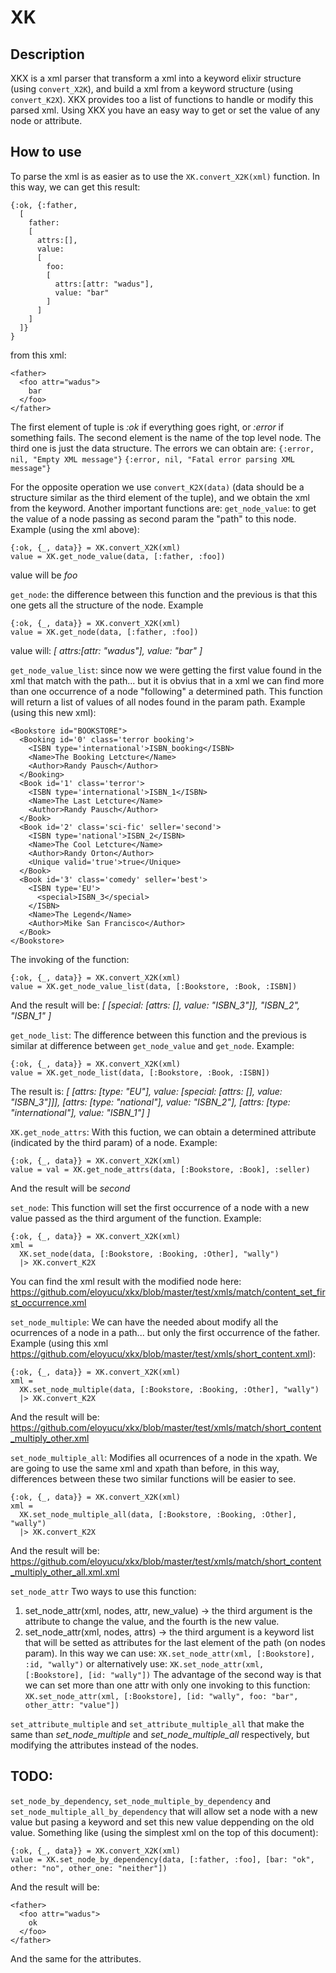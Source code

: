 # XK

## Description
XKX is a xml parser that transform a xml into a keyword elixir structure (using `convert_X2K`), and build a xml from a keyword structure (using `convert_K2X`).
XKX provides too a list of functions to handle or modify this parsed xml. Using XKX you have an easy way to get or set the value of any node or attribute.

## How to use
To parse the xml is as easier as to use the `XK.convert_X2K(xml)` function. In this way, we can get this result:
```
{:ok, {:father,
  [
    father:
    [
      attrs:[],
      value:
      [
        foo:
        [
          attrs:[attr: "wadus"],
          value: "bar"
        ]
      ]
    ]
  ]}
}
```
from this xml:
```
<father>
  <foo attr="wadus">
    bar
  </foo>
</father>
```

The first element of tuple is *:ok* if everything goes right, or *:error* if something fails. The second element is the name of the top level node. The third one is just the data structure.
The errors we can obtain are:
`{:error, nil, "Empty XML message"}`
`{:error, nil, "Fatal error parsing XML message"}`

For the opposite operation we use `convert_K2X(data)` (data should be a structure similar as the third element of the tuple), and we obtain the xml from the keyword.
Another important functions are:
`get_node_value`: to get the value of a node passing as second param the "path" to this node. Example (using the xml above):
```
{:ok, {_, data}} = XK.convert_X2K(xml)
value = XK.get_node_value(data, [:father, :foo])
```
value will be _foo_

`get_node`: the difference between this function and the previous is that this one gets all the structure of the node. Example
```
{:ok, {_, data}} = XK.convert_X2K(xml)
value = XK.get_node(data, [:father, :foo])
```
value will:
_[
  attrs:[attr: "wadus"],
  value: "bar"
]_

`get_node_value_list`: since now we were getting the first value found in the xml that match with the path... but it is obvius that in a xml we can find more than one occurrence of a node "following" a determined path. This function will return a list of values of all nodes found in the param path. Example (using this new xml):
```
<Bookstore id="BOOKSTORE">
  <Booking id='0' class='terror booking'>
    <ISBN type='international'>ISBN_booking</ISBN>
    <Name>The Booking Letcture</Name>
    <Author>Randy Pausch</Author>
  </Booking>
  <Book id='1' class='terror'>
    <ISBN type='international'>ISBN_1</ISBN>
    <Name>The Last Letcture</Name>
    <Author>Randy Pausch</Author>
  </Book>
  <Book id='2' class='sci-fic' seller='second'>
    <ISBN type='national'>ISBN_2</ISBN>
    <Name>The Cool Letcture</Name>
    <Author>Randy Orton</Author>
    <Unique valid='true'>true</Unique>
  </Book>
  <Book id='3' class='comedy' seller='best'>
    <ISBN type='EU'>
      <special>ISBN_3</special>
    </ISBN>
    <Name>The Legend</Name>
    <Author>Mike San Francisco</Author>
  </Book>
</Bookstore>
```
The invoking of the function:
```
{:ok, {_, data}} = XK.convert_X2K(xml)
value = XK.get_node_value_list(data, [:Bookstore, :Book, :ISBN])
```
And the result will be:
_[
  [special: [attrs: [], value: "ISBN_3"]],
  "ISBN_2",
  "ISBN_1"
]_


`get_node_list`: The difference between this function and the previous is similar at difference between `get_node_value` and `get_node`. Example:
```
{:ok, {_, data}} = XK.convert_X2K(xml)
value = XK.get_node_list(data, [:Bookstore, :Book, :ISBN])
```
The result is:
_[
  [attrs: [type: "EU"], value: [special: [attrs: [], value: "ISBN_3"]]],
  [attrs: [type: "national"], value: "ISBN_2"],
  [attrs: [type: "international"], value: "ISBN_1"]
]_

`XK.get_node_attrs`: With this fuction, we can obtain a determined attribute (indicated by the third param) of a node. Example:
```
{:ok, {_, data}} = XK.convert_X2K(xml)
value = val = XK.get_node_attrs(data, [:Bookstore, :Book], :seller)
```
And the result will be _second_

`set_node`: This function will set the first occurrence of a node with a new value passed as the third argument of the function. Example:
```
{:ok, {_, data}} = XK.convert_X2K(xml)
xml =
  XK.set_node(data, [:Bookstore, :Booking, :Other], "wally")
  |> XK.convert_K2X
```
You can find the xml result with the modified node here: https://github.com/eloyucu/xkx/blob/master/test/xmls/match/content_set_first_occurrence.xml

`set_node_multiple`: We can have the needed about modify all the ocurrences of a node in a path... but only the first occurrence of the father. Example (using this xml https://github.com/eloyucu/xkx/blob/master/test/xmls/short_content.xml):
```
{:ok, {_, data}} = XK.convert_X2K(xml)
xml =
  XK.set_node_multiple(data, [:Bookstore, :Booking, :Other], "wally")
  |> XK.convert_K2X
```
And the result will be: https://github.com/eloyucu/xkx/blob/master/test/xmls/match/short_content_multiply_other.xml


`set_node_multiple_all`: Modifies all ocurrences of a node in the xpath. We are going to use the same xml and xpath than before, in this way, differences between these two similar functions will be easier to see.
```
{:ok, {_, data}} = XK.convert_X2K(xml)
xml =
  XK.set_node_multiple_all(data, [:Bookstore, :Booking, :Other], "wally")
  |> XK.convert_K2X
```
And the result will be: https://github.com/eloyucu/xkx/blob/master/test/xmls/match/short_content_multiply_other_all.xml.xml

`set_node_attr` Two ways to use this function:
1) set_node_attr(xml, nodes, attr, new_value) -> the third argument is the attribute to change the value, and the fourth is the new value.
2) set_node_attr(xml, nodes, attrs) -> the third argument is a keyword list that will be setted as attributes for the last element of the path (on nodes param).
In this way we can use:
`XK.set_node_attr(xml, [:Bookstore], :id, "wally")`
or alternatively use:
`XK.set_node_attr(xml, [:Bookstore], [id: "wally"])`
The advantage of the second way is that we can set more than one attr with only one invoking to this function:
`XK.set_node_attr(xml, [:Bookstore], [id: "wally", foo: "bar", other_attr: "value"])`

`set_attribute_multiple` and `set_attribute_multiple_all` that make the same than _set_node_multiple_ and _set_node_multiple_all_ respectively, but modifying the attributes instead of the nodes.

## TODO:
`set_node_by_dependency`, `set_node_multiple_by_dependency` and `set_node_multiple_all_by_dependency` that will allow set a node with a new value but pasing a keyword and set this new value deppending on the old value. Something like (using the simplest xml on the top of this document):
```
{:ok, {_, data}} = XK.convert_X2K(xml)
value = XK.set_node_by_dependency(data, [:father, :foo], [bar: "ok", other: "no", other_one: "neither"])
```
And the result will be:
```
<father>
  <foo attr="wadus">
    ok
  </foo>
</father>
```
And the same for the attributes.

